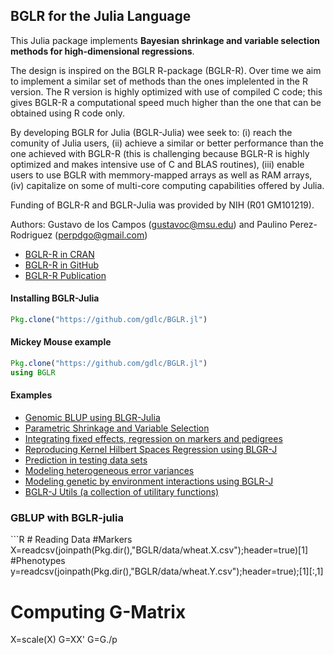 ## BGLR for the Julia Language

This Julia package implements **Bayesian shrinkage and variable selection methods for high-dimensional regressions**.

The design is inspired on the BGLR R-package (BGLR-R). Over time we aim to implement a similar set of methods than the ones implelented in the R version. The R version is highly optimized with use of compiled C code; this gives BGLR-R a computational speed much higher than the one that can be obtained using R code only. 

By developing BGLR for Julia (BGLR-Julia) wee seek to: (i) reach the comunity of Julia users, (ii) achieve a similar or better performance than the one achieved with BGLR-R (this is challenging because BGLR-R is highly optimized and makes intensive use of C and BLAS routines), (iii) enable users to use BGLR with memmory-mapped arrays as well as RAM arrays, (iv) capitalize on some of multi-core computing capabilities offered by Julia.

Funding of BGLR-R and BGLR-Julia was provided by NIH (R01 GM101219).

Authors:  Gustavo de los Campos (gustavoc@msu.edu) and Paulino Perez-Rodriguez (perpdgo@gmail.com)

- [BGLR-R in CRAN](https://cran.r-project.org/web/packages/BGLR/index.html)  
- [BGLR-R in GitHub](https://github.com/gdlc/BGLR-R)
- [BGLR-R Publication](http://www.genetics.org/content/early/2014/07/06/genetics.114.164442)


#### Installing BGLR-Julia

```Julia
Pkg.clone("https://github.com/gdlc/BGLR.jl")
```

#### Mickey Mouse example
```Julia
Pkg.clone("https://github.com/gdlc/BGLR.jl")
using BGLR


```

#### Examples
  * [Genomic BLUP using BLGR-Julia](#GBLUP)
  * [Parametric Shrinkage and Variable Selection]()
  * [Integrating fixed effects, regression on markers and pedigrees]()
  * [Reproducing Kernel Hilbert Spaces Regression using BLGR-J]()
  * [Prediction in testing data sets]()
  * [Modeling heterogeneous error variances]()
  * [Modeling genetic by environment interactions using BGLR-J]()
  * [BGLR-J Utils (a collection of utilitary functions)]()
  


### GBLUP with BGLR-julia
<div id="GBLUP" />
```R
# Reading Data 
 #Markers
  X=readcsv(joinpath(Pkg.dir(),"BGLR/data/wheat.X.csv");header=true)[1]
 #Phenotypes
  y=readcsv(joinpath(Pkg.dir(),"BGLR/data/wheat.Y.csv");header=true);[1][:,1]
  
# Computing G-Matrix
  X=scale(X)
  G=XX'
  G=G./p
  
  
  
```



